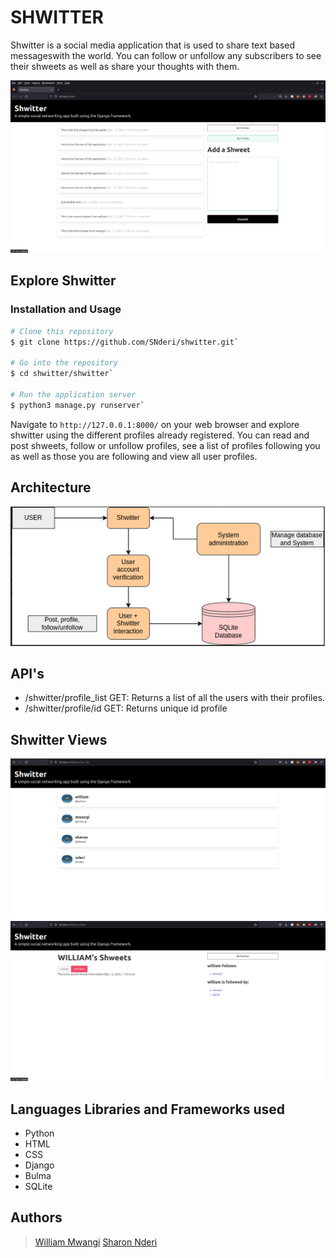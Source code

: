 # SHWITTER
Shwitter is a social media application that is used to share text based messageswith the world.
You can follow or unfollow any subscribers to see their shweets as well as share your thoughts with them.

![alt text](https://github.com/SNderi/shwitter/blob/main/Images/dashboard.png)

## Explore Shwitter
### Installation and Usage
```bash
# Clone this repository
$ git clone https://github.com/SNderi/shwitter.git`

# Go into the repository
$ cd shwitter/shwitter`

# Run the application server
$ python3 manage.py runserver`
```

Navigate to `http://127.0.0.1:8000/` on your web browser and explore shwitter using the different profiles already registered.
You can read and post shweets, follow or unfollow profiles, see a list of profiles following you as well as those you are following and view all user profiles.

## Architecture
![alt text](https://github.com/SNderi/shwitter/blob/main/Images/architecture.png)

## API's
- /shwitter/profile_list
GET: Returns a list of all the users with their profiles.
- /shwitter/profile/id
GET: Returns unique id profile

## Shwitter Views
![alt text](https://github.com/SNderi/shwitter/blob/main/Images/profile_list.png)
![alt text](https://github.com/SNderi/shwitter/blob/main/Images/profile.png)

## Languages Libraries and Frameworks used
- Python
- HTML
- CSS
- Django
- Bulma
- SQLite

## Authors
> [William Mwangi](./https://github.com/william-4)
> [Sharon Nderi](./https://github.com/SNderi)

